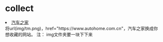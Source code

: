 # collect
<li class="site-item">
   <a class="imgicon" data-title="汽车之家" style="background-image:url(img/tm.png);" href="https://www.autohome.com.cn">汽车之家</a>
</li>
将url(img/tm.png)，href="https://www.autohome.com.cn"，汽车之家换成你想收藏的网站。
注：
  img文件夹要一块下下来
